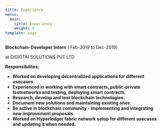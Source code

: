```yaml
---
title: Experience
menus:
  main:
    title: Experience
    weight: 5
template: page
---
```

**Blockchain-Developer Intern** ( Feb-2019 to Dec-2019)

at DIGIOTAI SOLUTIONS PVT LTD

**Responsibilites:**

* **Worked on developing decentralized applications for different usecases.**
* **Experienced in working with smart contracts, public-private testnetworks and testing, deploying smart contracts.**
* **Research, develop and test blockchain technologies.**
* **Document new solutions and maintaining existing ones.**
* **Be active in blockchain community - implementing and integrating new improvement proposals.**
* **Worked on Hyperledger fabric network setup for different usecases and updating it when needed.**